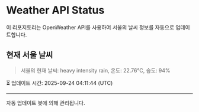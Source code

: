 
# Weather API Status

이 리포지토리는 OpenWeather API를 사용하여 서울의 날씨 정보를 자동으로 업데이트합니다.

## 현재 서울 날씨
> 서울의 현재 날씨: heavy intensity rain, 온도: 22.76°C, 습도: 94%

⏳ 업데이트 시간: 2025-09-24 04:11:44 (UTC)

---
자동 업데이트 봇에 의해 관리됩니다.
